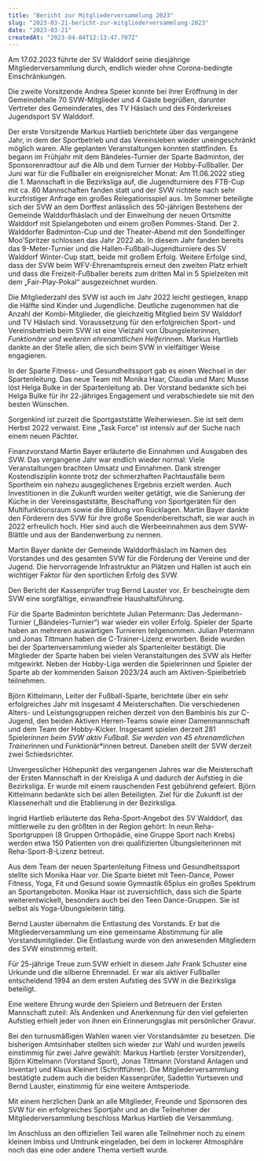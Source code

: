 ```yaml
---
title: "Bericht zur Mitgliederversammlung 2023"
slug: "2023-03-21-bericht-zur-mitgliederversammlung-2023"
date: "2023-03-21"
createdAt: "2023-04-04T12:13:47.707Z"
---
```

Am 17.02.2023 führte der SV Walddorf seine diesjährige Mitgliederversammlung durch, endlich wieder ohne Corona-bedingte Einschränkungen.

Die zweite Vorsitzende Andrea Speier konnte bei ihrer Eröffnung in der Gemeindehalle 70 SVW-Mitglieder und 4 Gäste begrüßen, darunter Vertreter des Gemeinderates, des TV Häslach und des Förderkreises Jugendsport SV Walddorf.

Der erste Vorsitzende Markus Hartlieb berichtete über das vergangene Jahr, in dem der Sportbetrieb und das Vereinsleben wieder uneingeschränkt möglich waren. Alle geplanten Veranstaltungen konnten stattfinden. Es begann im Frühjahr mit dem Bändeles-Turnier der Sparte Badminton, der Sponsorenradtour auf die Alb und dem Turnier der Hobby-Fußballer. Der Juni war für die Fußballer ein ereignisreicher Monat: Am 11.06.2022 stieg die 1. Mannschaft in die Bezirksliga auf, die Jugendturniere des FTB-Cup mit ca. 80 Mannschaften fanden statt und der SVW richtete nach sehr kurzfristiger Anfrage ein großes Relegationsspiel aus. Im Sommer beteiligte sich der SVW an dem Dorffest anlässlich des 50-jährigen Bestehens der Gemeinde Walddorfhäslach und der Einweihung der neuen Ortsmitte Walddorf mit Spielangeboten und einem großen Pommes-Stand. Der 2. Walddorfer Badminton-Cup und der Theater-Abend mit den Sondelfinger Moo’Spritzer schlossen das Jahr 2022 ab. In diesem Jahr fanden bereits das 9-Meter-Turnier und die Hallen-Fußball-Jugendturniere des SV Walddorf Winter-Cup statt, beide mit großem Erfolg. Weitere Erfolge sind, dass der SVW beim WFV-Ehrenamtspreis erneut den zweiten Platz erhielt und dass die Freizeit-Fußballer bereits zum dritten Mal in 5 Spielzeiten mit dem „Fair-Play-Pokal“ ausgezeichnet wurden.

Die Mitgliederzahl des SVW ist auch im Jahr 2022 leicht gestiegen, knapp die Hälfte sind Kinder und Jugendliche. Deutliche zugenommen hat die Anzahl der Kombi-Mitglieder, die gleichzeitig Mitglied beim SV Walddorf und TV Häslach sind. Voraussetzung für den erfolgreichen Sport- und Vereinsbetrieb beim SVW ist eine Vielzahl von Übungsleiter*innen, Funktionäre und weiteren ehrenamtlichen Helfer*innen. Markus Hartlieb dankte an der Stelle allen, die sich beim SVW in vielfältiger Weise engagieren.

In der Sparte Fitness- und Gesundheitssport gab es einen Wechsel in der Spartenleitung. Das neue Team mit Monika Haar, Claudia und Marc Musse löst Helga Bulke in der Spartenleitung ab. Der Vorstand bedankte sich bei Helga Bulke für ihr 22-jähriges Engagement und verabschiedete sie mit den besten Wünschen.

Sorgenkind ist zurzeit die Sportgaststätte Weiherwiesen. Sie ist seit dem Herbst 2022 verwaist. Eine „Task Force“ ist intensiv auf der Suche nach einem neuen Pächter.

Finanzvorstand Martin Bayer erläuterte die Einnahmen und Ausgaben des SVW. Das vergangene Jahr war endlich wieder normal: Viele Veranstaltungen brachten Umsatz und Einnahmen. Dank strenger Kostendisziplin konnte trotz der schmerzhaften Pachtausfälle beim Sportheim ein nahezu ausgeglichenes Ergebnis erzielt werden. Auch Investitionen in die Zukunft wurden weiter getätigt, wie die Sanierung der Küche in der Vereinsgaststätte, Beschaffung von Sportgeräten für den Multifunktionsraum sowie die Bildung von Rücklagen. Martin Bayer dankte den Förderern des SVW für ihre große Spendenbereitschaft, sie war auch in 2022 erfreulich hoch. Hier sind auch die Werbeeinnahmen aus dem SVW-Blättle und aus der Bandenwerbung zu nennen.

Martin Bayer dankte der Gemeinde Walddorfhäslach im Namen des Vorstandes und des gesamten SVW für die Förderung der Vereine und der Jugend. Die hervorragende Infrastruktur an Plätzen und Hallen ist auch ein wichtiger Faktor für den sportlichen Erfolg des SVW.

Den Bericht der Kassenprüfer trug Bernd Lauster vor. Er bescheinigte dem SVW eine sorgfältige, einwandfreie Haushaltsführung.

Für die Sparte Badminton berichtete Julian Petermann: Das Jedermann-Turnier („Bändeles-Turnier“) war wieder ein voller Erfolg. Spieler der Sparte haben an mehreren auswärtigen Turnieren teilgenommen. Julian Petermann und Jonas Tittmann haben die C-Trainer-Lizenz erworben. Beide wurden bei der Spartenversammlung wieder als Spartenleiter bestätigt. Die Mitglieder der Sparte haben bei vielen Veranstaltungen des SVW als Helfer mitgewirkt. Neben der Hobby-Liga werden die Spielerinnen und Spieler der Sparte ab der kommenden Saison 2023/24 auch am Aktiven-Spielbetrieb teilnehmen. 

Björn Kittelmann, Leiter der Fußball-Sparte, berichtete über ein sehr erfolgreiches Jahr mit insgesamt 4 Meisterschaften. Die verschiedenen Alters- und Leistungsgruppen reichen derzeit von den Bambinis bis zur C-Jugend, den beiden Aktiven Herren-Teams sowie einer Damenmannschaft und dem Team der Hobby-Kicker. Insgesamt spielen derzeit 281 Spieler*innen beim SVW aktiv Fußball. Sie werden von 45 ehrenamtlichen Trainer*innen und Funktionär*innen betreut. Daneben stellt der SVW derzeit zwei Schiedsrichter.

Unvergesslicher Höhepunkt des vergangenen Jahres war die Meisterschaft der Ersten Mannschaft in der Kreisliga A und dadurch der Aufstieg in die Bezirksliga. Er wurde mit einem rauschenden Fest gebührend gefeiert. Björn Kittelmann bedankte sich bei allen Beteiligten. Ziel für die Zukunft ist der Klassenerhalt und die Etablierung in der Bezirksliga.

Ingrid Hartlieb erläuterte das Reha-Sport-Angebot des SV Walddorf, das mittlerweile zu den größten in der Region gehört: In neun Reha-Sportgruppen (8 Gruppen Orthopädie, eine Gruppe Sport nach Krebs) werden etwa 150 Patienten von drei qualifizierten Übungsleiterinnen mit Reha-Sport-B-Lizenz betreut.

Aus dem Team der neuen Spartenleitung Fitness und Gesundheitssport stellte sich Monika Haar vor. Die Sparte bietet mit Teen-Dance, Power Fitness, Yoga, Fit und Gesund sowie Gymnastik 65plus ein großes Spektrum an Sportangeboten. Monika Haar ist zuversichtlich, dass sich die Sparte weiterentwickelt, besonders auch bei den Teen Dance-Gruppen. Sie ist selbst als Yoga-Übungsleiterin tätig.

Bernd Lauster übernahm die Entlastung des Vorstands. Er bat die Mitgliederversammlung um eine gemeinsame Abstimmung für alle Vorstandsmitglieder. Die Entlastung wurde von den anwesenden Mitgliedern des SVW einstimmig erteilt.

Für 25-jährige Treue zum SVW erhielt in diesem Jahr Frank Schuster eine Urkunde und die silberne Ehrennadel. Er war als aktiver Fußballer entscheidend 1994 an dem ersten Aufstieg des SVW in die Bezirksliga beteiligt.

Eine weitere Ehrung wurde den Spielern und Betreuern der Ersten Mannschaft zuteil: Als Andenken und Anerkennung für den viel gefeierten Aufstieg erhielt jeder von ihnen ein Erinnerungsglas mit persönlicher Gravur.

Bei den turnusmäßigen Wahlen waren vier Vorstandsämter zu besetzen. Die bisherigen Amtsinhaber stellten sich wieder zur Wahl und wurden jeweils einstimmig für zwei Jahre gewählt: Markus Hartlieb (erster Vorsitzender), Björn Kittelmann (Vorstand Sport), Jonas Tittmann (Vorstand Anlagen und Inventar) und Klaus Kleinert (Schriftführer). Die Mitgliederversammlung bestätigte zudem auch die beiden Kassenprüfer, Sadettin Yurtseven und Bernd Lauster, einstimmig für eine weitere Amtsperiode.

Mit einem herzlichen Dank an alle Mitglieder, Freunde und Sponsoren des SVW für ein erfolgreiches Sportjahr und an die Teilnehmer der Mitgliederversammlung beschloss Markus Hartlieb die Versammlung.

Im Anschluss an den offiziellen Teil waren alle Teilnehmer noch zu einem kleinen Imbiss und Umtrunk eingeladen, bei dem in lockerer Atmosphäre noch das eine oder andere Thema vertieft wurde.

